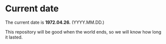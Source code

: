 # Current date

The current date is **1972.04.26.** (YYYY.MM.DD.)

This repository will be good when the world ends, so we will know how long it lasted.